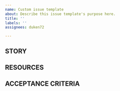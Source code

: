 ```yaml
---
name: Custom issue template
about: Describe this issue template's purpose here.
title: ''
labels: ''
assignees: duken72

---
```


## STORY

## RESOURCES

## ACCEPTANCE CRITERIA
